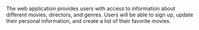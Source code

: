 The web application provides users with access to information about
different movies, directors, and genres. Users will be able to sign up,
update their personal information, and create a list of their favorite
movies.
